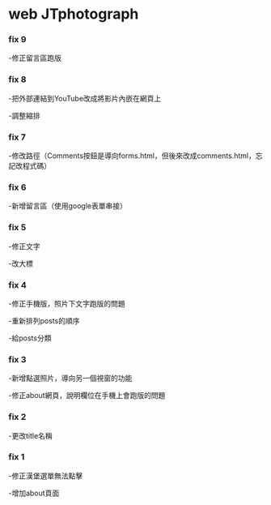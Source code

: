 # web JTphotograph


### fix 9

-修正留言區跑版


### fix 8

-把外部連結到YouTube改成將影片內嵌在網頁上

-調整縮排


### fix 7

-修改路徑（Comments按鈕是導向forms.html，但後來改成comments.html，忘記改程式碼）


### fix 6

-新增留言區（使用google表單串接）


### fix 5

-修正文字

-改大標


### fix 4

-修正手機版，照片下文字跑版的問題

-重新排列posts的順序

-給posts分類


### fix 3

-新增點選照片，導向另一個視窗的功能

-修正about網頁，說明欄位在手機上會跑版的問題


### fix 2

-更改title名稱


### fix 1

-修正漢堡選單無法點擊

-增加about頁面